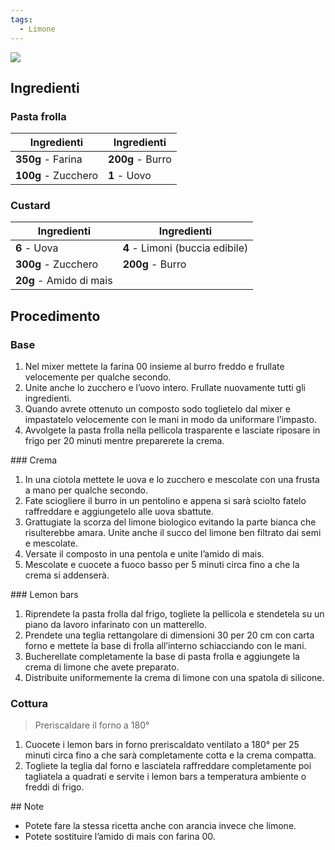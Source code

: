 ```yaml
---
tags:
  - Limone
---
```


![](../../img/Lemon-bars.webp)

## Ingredienti

### Pasta frolla

| Ingredienti                  | Ingredienti             |
| ---------------------------- | ----------------------- |
| **350g** - Farina | **200g** - Burro |
| **100g** - Zucchero | **1** - Uovo |

### Custard

| Ingredienti                  | Ingredienti             |
| ---------------------------- | ----------------------- |
| **6** - Uova | **4** - Limoni (buccia edibile) |
| **300g** - Zucchero | **200g** - Burro |
| **20g** - Amido di mais | |

## Procedimento

### Base

1. Nel mixer mettete la farina 00 insieme al burro freddo e frullate velocemente per qualche secondo.
2. Unite anche lo zucchero e l’uovo intero. Frullate nuovamente tutti gli ingredienti.
3. Quando avrete ottenuto un composto sodo toglietelo dal mixer e impastatelo velocemente con le mani in modo da uniformare l’impasto.
4. Avvolgete la pasta frolla nella pellicola trasparente e lasciate riposare in frigo per 20 minuti mentre preparerete la crema.

### Crema

1. In una ciotola mettete le uova e lo zucchero e mescolate con una frusta a mano per qualche secondo.
2. Fate sciogliere il burro in un pentolino e appena si sarà sciolto fatelo raffreddare e aggiungetelo alle uova sbattute.
3. Grattugiate la scorza del limone biologico evitando la parte bianca che risulterebbe amara. Unite anche il succo del limone ben filtrato dai semi e mescolate.
4. Versate il composto in una pentola e unite l’amido di mais.
5. Mescolate e cuocete a fuoco basso per 5 minuti circa fino a che la crema si addenserà.

### Lemon bars

1. Riprendete la pasta frolla dal frigo, togliete la pellicola e stendetela su un piano da lavoro infarinato con un matterello.
2. Prendete una teglia rettangolare di dimensioni 30 per 20 cm con carta forno e mettete la base di frolla all’interno schiacciando con le mani.
3. Bucherellate completamente la base di pasta frolla e aggiungete la crema di limone che avete preparato.
4. Distribuite uniformemente la crema di limone con una spatola di silicone.

### Cottura

> Preriscaldare il forno a 180°

1. Cuocete i lemon bars in forno preriscaldato ventilato a 180° per 25 minuti circa fino a che sarà completamente cotta e la crema compatta.
2. Togliete la teglia dal forno e lasciatela raffreddare completamente poi tagliatela a quadrati e servite i lemon bars a temperatura ambiente o freddi di frigo.

## Note

- Potete fare la stessa ricetta anche con arancia invece che limone.
- Potete sostituire l’amido di mais con farina 00.
